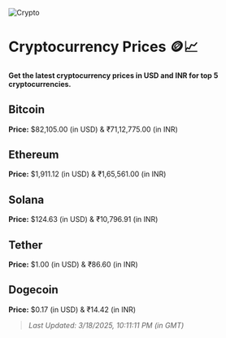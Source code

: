 
![Crypto](https://www.techguide.com.au/wp-content/uploads/2020/11/crypto3.jpeg)

# Cryptocurrency Prices 🪙📈

#### Get the latest cryptocurrency prices in USD and INR for top 5 cryptocurrencies.

## Bitcoin

**Price:** $82,105.00 (in USD) & ₹71,12,775.00 (in INR)

## Ethereum

**Price:** $1,911.12 (in USD) & ₹1,65,561.00 (in INR)

## Solana

**Price:** $124.63 (in USD) & ₹10,796.91 (in INR)

## Tether

**Price:** $1.00 (in USD) & ₹86.60 (in INR)

## Dogecoin

**Price:** $0.17 (in USD) & ₹14.42 (in INR)

> _Last Updated: 3/18/2025, 10:11:11 PM (in GMT)_
